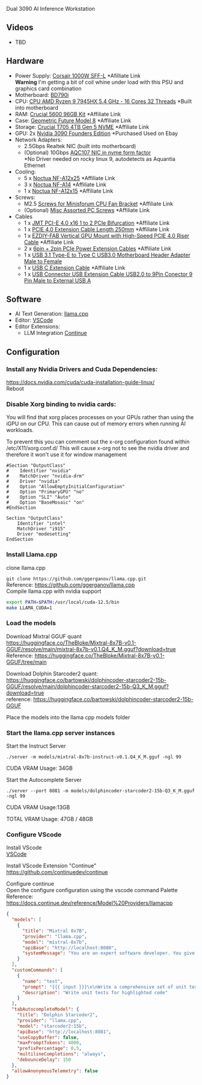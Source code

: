 Dual 3090 AI Inference Workstation

## Videos

- TBD

## Hardware

- Power Supply: [Corsair 1000W SFF-L](https://amzn.to/459azXN) *Afilliate Link  
  __Warning__ I'm getting a bit of coil whine under load with this PSU and graphics card combination
- Motherboard: [BD790i](https://store.minisforum.com/products/minisforum-bd770i)
- CPU: [CPU AMD Ryzen 9 7945HX 5.4 GHz - 16 Cores 32 Threads](https://browser.geekbench.com/v6/cpu/4875003) *Built into motherboard
- RAM: [Crucial 5600 96GB Kit](https://amzn.to/49RVpaD) *Affiliate Link
- Case: [Geometric Future Model 8](https://amzn.to/457XwWw) *Affiliate Link
- Storage: [Crucial T705 4TB Gen 5 NVME](https://amzn.to/459Zh5p) *Affiliate Link
- GPU: 2x [Nvidia 3090 Founders Edition](https://cdn.mos.cms.futurecdn.net/RtAnnCQxaVJNYgA4LbBhuJ-970-80.png) *Purchased Used on Ebay
- Network Adapters:
  - 2.5Gbps Realtek NIC (built into motherboard) 
  - (Optional) 10Gbps [AQC107 NIC in nvme form factor](https://www.aliexpress.us/item/3256804879089176.html)  
    *No Driver needed on rocky linux 9, autodetects as Aquantia Ethernet
- Cooling: 
  - 5 x [Noctua NF-A12x25](https://amzn.to/3KnKQRU) *Affiliate Link
  - 3 x [Noctua NF-A14](https://amzn.to/3X1i2Gl) *Affiliate Link
  - 1 x [Noctua NF-A12x15](https://amzn.to/3uNb0Ju) *Affiliate Link
- Screws:
  - M2.5 [Screws for Minisforum CPU Fan Bracket](https://amzn.to/4djLXPE) *Affiliate Link
  - (Optional) [Misc Assorted PC Screws](https://amzn.to/4b4fPxQ) *Affiliate Link
- Cables
  - 1 x [JMT PCI-E 4.0 x16 1 to 2 PCIe Bifurcation](https://amzn.to/3VmQtWC) *Affiliate Link
  - 1 x [PCIE 4.0 Extension Cable Length 250mm](https://amzn.to/4aJrO3a) *Affiliate Link
  - 1 x [EZDIY-FAB Vertical GPU Mount with High-Speed PCIE 4.0 Riser Cable](https://amzn.to/3X5NjI0) *Affiliate Link
  - 2 x [6pin + 2pin PCIe Power Extension Cables](https://amzn.to/4aJrIbO) *Affiliate Link
  - 1 x [USB 3.1 Type-E to Type C USB3.0 Motherboard Header Adapter Male to Female](https://www.aliexpress.us/item/3256806775660644.html)
  - 1 x [USB C Extension Cable](https://amzn.to/3X6QLCh) *Affiliate Link
  - 1 x [USB Connector USB Extension Cable USB2.0 to 9Pin Conector 9 Pin Male to External USB A](https://www.aliexpress.us/item/3256804933848801.html)
 

## Software

- AI Text Generation: [llama.cpp](https://github.com/ggerganov/llama.cpp)
- Editor: [VSCode](https://code.visualstudio.com/)
- Editor Extensions: 
  - LLM Integration [Continue](https://github.com/continuedev/continue)

## Configuration

### Install any Nvidia Drivers and Cuda Dependencies:

https://docs.nvidia.com/cuda/cuda-installation-guide-linux/  
Reboot

### Disable Xorg binding to nvidia cards:

You will find that xorg places processes on your GPUs rather than using the iGPU on our CPU.
This can cause out of memory errors when running AI workloads.

To prevent this you can comment out the x-org configuration found within
/etc/X11/xorg.conf.d/ This will cause x-org not to see the nvidia driver and therefore it won't use it for window management
```
#Section "OutputClass"
#    Identifier "nvidia"
#    MatchDriver "nvidia-drm"
#    Driver "nvidia"
#    Option "AllowEmptyInitialConfiguration"
#    Option "PrimaryGPU" "no"
#    Option "SLI" "Auto"
#    Option "BaseMosaic" "on"
#EndSection

Section "OutputClass"
    Identifier "intel"
    MatchDriver "i915"
    Driver "modesetting"
EndSection
```

### Install Llama.cpp
clone llama.cpp

`git clone https://github.com/ggerganov/llama.cpp.git`  
Reference: https://github.com/ggerganov/llama.cpp  
Compile llama.cpp with nvidia support  

``` bash
export PATH=$PATH:/usr/local/cuda-12.5/bin
make LLAMA_CUDA=1
```

### Load the models
Download Mixtral GGUF quant  
https://huggingface.co/TheBloke/Mixtral-8x7B-v0.1-GGUF/resolve/main/mixtral-8x7b-v0.1.Q4_K_M.gguf?download=true  
Reference: https://huggingface.co/TheBloke/Mixtral-8x7B-v0.1-GGUF/tree/main  

Download Dolphin Starcoder2 quant:  
https://huggingface.co/bartowski/dolphincoder-starcoder2-15b-GGUF/resolve/main/dolphincoder-starcoder2-15b-Q3_K_M.gguf?download=true  
reference: https://huggingface.co/bartowski/dolphincoder-starcoder2-15b-GGUF  

Place the models into the llama cpp models folder

### Start the llama.cpp server instances

Start the Instruct Server

`./server -m models/mixtral-8x7b-instruct-v0.1.Q4_K_M.gguf -ngl 99`

CUDA VRAM Usage: 34GB

Start the Autocomplete Server

`./server --port 8081 -m models/dolphincoder-starcoder2-15b-Q3_K_M.gguf -ngl 99`

CUDA VRAM Usage:13GB


TOTAL VRAM Usage: 47GB / 48GB

### Configure VScode

Install VScode  
[VSCode](https://code.visualstudio.com/)

Install VScode Extension "Continue"  
https://github.com/continuedev/continue

Configure continue  
Open the configure configuration using the vscode command Palette  
Reference: https://docs.continue.dev/reference/Model%20Providers/llamacpp

``` json
{
  "models": [
    {
      "title": "Mixtral 8x7B",
      "provider": "llama.cpp",
      "model": "mistral-8x7b",
      "apiBase": "http://localhost:8080",
      "systemMessage": "You are an expert software developer. You give helpful and concise responses. if asked to write something like a function, comment or docblock wrap it in code ticks for easy copy paste"
    }
  ],
  "customCommands": [
    {
      "name": "test",
      "prompt": "{{{ input }}}\n\nWrite a comprehensive set of unit tests for the selected code. It should setup, run tests that check for correctness including important edge cases, and teardown. Ensure that the tests are complete and sophisticated. Give the tests just as chat output, don't edit any file.",
      "description": "Write unit tests for highlighted code"
    }
  ],
  "tabAutocompleteModel": {
    "title": "Dolphin Starcoder2",
    "provider": "llama.cpp",
    "model": "starcoder2:15b",
    "apiBase": "http://localhost:8081",
    "useCopyBuffer": false,
    "maxPromptTokens": 4000,
    "prefixPercentage": 0.5,
    "multilineCompletions": "always",
    "debounceDelay": 150
  },
  "allowAnonymousTelemetry": false
}
```

